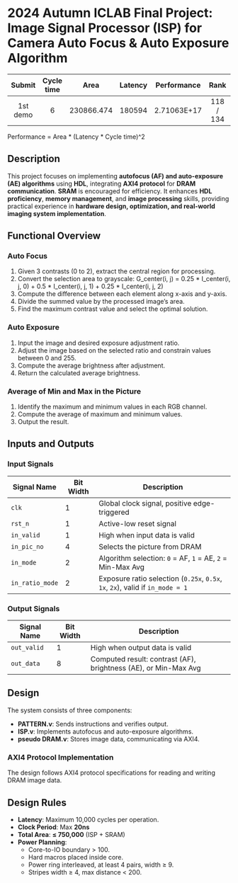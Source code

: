 # 2024 Autumn ICLAB Final Project: Image Signal Processor (ISP) for Camera Auto Focus & Auto Exposure Algorithm

| Submit | Cycle time | Area | Latency | Performance | Rank | Pass Rate|
| :---: | :---: | :---: | :---: | :---: | :---: | :---: |
| 1st demo | 6 | 230866.474 | 180594 | 2.71063E+17 | 118 / 134 | 77.46% |

Performance = Area * (Latency * Cycle time)^2

## Description
This project focuses on implementing **autofocus (AF) and auto-exposure (AE) algorithms** using **HDL**, integrating **AXI4 protocol** for **DRAM communication**. **SRAM** is encouraged for efficiency. It enhances **HDL proficiency**, **memory management**, and **image processing** skills, providing practical experience in **hardware design, optimization, and real-world imaging system implementation**.

## Functional Overview
### Auto Focus
1. Given 3 contrasts (0 to 2), extract the central region for processing.
2. Convert the selection area to grayscale:
   G_center(i, j) = 0.25 * I_center(i, j, 0) + 0.5 * I_center(i, j, 1) + 0.25 * I_center(i, j, 2)
3. Compute the difference between each element along x-axis and y-axis.
4. Divide the summed value by the processed image’s area.
5. Find the maximum contrast value and select the optimal solution.

### Auto Exposure
1. Input the image and desired exposure adjustment ratio.
2. Adjust the image based on the selected ratio and constrain values between 0 and 255.
3. Compute the average brightness after adjustment.
4. Return the calculated average brightness.

### Average of Min and Max in the Picture
1. Identify the maximum and minimum values in each RGB channel.
2. Compute the average of maximum and minimum values.
3. Output the result.

## Inputs and Outputs
### **Input Signals**
| Signal Name | Bit Width | Description |
|------------|----------|-------------|
| `clk`           | 1        | Global clock signal, positive edge-triggered |
| `rst_n`         | 1        | Active-low reset signal |
| `in_valid`      | 1        | High when input data is valid |
| `in_pic_no`     | 4        | Selects the picture from DRAM |
| `in_mode`       | 2        | Algorithm selection: `0` = AF, `1` = AE, `2` = Min-Max Avg |
| `in_ratio_mode` | 2        | Exposure ratio selection (`0.25x`, `0.5x`, `1x`, `2x`), valid if `in_mode = 1` |

### **Output Signals**
| Signal Name  | Bit Width | Description |
|-------------|----------|-------------|
| `out_valid`     | 1        | High when output data is valid |
| `out_data`      | 8        | Computed result: contrast (AF), brightness (AE), or Min-Max Avg |

## Design
The system consists of three components:
- **PATTERN.v**: Sends instructions and verifies output.
- **ISP.v**: Implements autofocus and auto-exposure algorithms.
- **pseudo DRAM.v**: Stores image data, communicating via AXI4.

### AXI4 Protocol Implementation
The design follows AXI4 protocol specifications for reading and writing DRAM image data.

## Design Rules
- **Latency**: Maximum 10,000 cycles per operation.
- **Clock Period**:  Max **20ns** 
- **Total Area**: **≤ 750,000** (ISP + SRAM)
- **Power Planning**:
  - Core-to-IO boundary > 100.
  - Hard macros placed inside core.
  - Power ring interleaved, at least 4 pairs, width ≥ 9.
  - Stripes width ≥ 4, max distance < 200.

